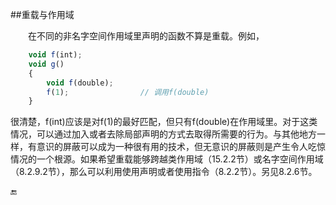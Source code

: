##重载与作用域

&emsp;&emsp;在不同的非名字空间作用域里声明的函数不算是重载。例如，

```javascript
    void f(int);
    void g()
    {
        void f(double);
        f(1);                // 调用f(double)
    }
```

很清楚，f(int)应该是对f(1)的最好匹配，但只有f(double)在作用域里。对于这类情况，可以通过加入或者去除局部声明的方式去取得所需要的行为。与其他地方一样，有意识的屏蔽可以成为一种很有用的技术，但无意识的屏蔽则是产生令人吃惊情况的一个根源。如果希望重载能够跨越类作用域（15.2.2节）或名字空间作用域（8.2.9.2节），那么可以利用使用声明或者使用指令（8.2.2节）。另见8.2.6节。


🔚
